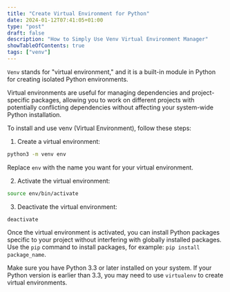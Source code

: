 ```yaml
---
title: "Create Virtual Environment for Python"
date: 2024-01-12T07:41:05+01:00
type: "post"
draft: false 
description: "How to Simply Use Venv Virtual Environment Manager"
showTableOfContents: true
tags: ["venv"]
---
```


`Venv` stands for "virtual environment," and it is a built-in module in Python for creating isolated Python environments. 

<!--more-->

Virtual environments are useful for managing dependencies and project-specific packages, allowing you to work on different projects with potentially conflicting dependencies without affecting your system-wide Python installation.

To install and use venv (Virtual Environment), follow these steps:

1. Create a virtual environment:

```bash
python3 -m venv env
```
Replace `env` with the name you want for your virtual environment.

2. Activate the virtual environment:

```bash
source env/bin/activate
```
3. Deactivate the virtual environment:

```
deactivate
```

Once the virtual environment is activated, you can install Python packages specific to your project without interfering with globally installed packages. Use the `pip` command to install packages, for example: `pip install package_name`.

Make sure you have Python 3.3 or later installed on your system. If your Python version is earlier than 3.3, you may need to use `virtualenv` to create virtual environments.
